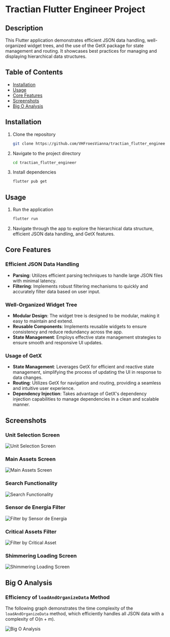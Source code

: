 
# Tractian Flutter Engineer Project

## Description
This Flutter application demonstrates efficient JSON data handling, well-organized widget trees, and the use of the GetX package for state management and routing. It showcases best practices for managing and displaying hierarchical data structures.

## Table of Contents
- [Installation](#installation)
- [Usage](#usage)
- [Core Features](#core-features)
- [Screenshots](#screenshots)
- [Big O Analysis](#big-o-analysis)

## Installation
1. Clone the repository
   ```sh
   git clone https://github.com/VHFroesVianna/tractian_flutter_engineer.git
   ```
2. Navigate to the project directory
   ```sh
   cd tractian_flutter_engineer
   ```
3. Install dependencies
   ```sh
   flutter pub get
   ```

## Usage
1. Run the application
   ```sh
   flutter run
   ```
2. Navigate through the app to explore the hierarchical data structure, efficient JSON data handling, and GetX features.

## Core Features
### Efficient JSON Data Handling
- **Parsing**: Utilizes efficient parsing techniques to handle large JSON files with minimal latency.
- **Filtering**: Implements robust filtering mechanisms to quickly and accurately filter data based on user input.

### Well-Organized Widget Tree
- **Modular Design**: The widget tree is designed to be modular, making it easy to maintain and extend.
- **Reusable Components**: Implements reusable widgets to ensure consistency and reduce redundancy across the app.
- **State Management**: Employs effective state management strategies to ensure smooth and responsive UI updates.

### Usage of GetX
- **State Management**: Leverages GetX for efficient and reactive state management, simplifying the process of updating the UI in response to data changes.
- **Routing**: Utilizes GetX for navigation and routing, providing a seamless and intuitive user experience.
- **Dependency Injection**: Takes advantage of GetX's dependency injection capabilities to manage dependencies in a clean and scalable manner.

## Screenshots

### Unit Selection Screen
![Unit Selection Screen](assets/screenshots/screenshot1.jpg)

### Main Assets Screen
![Main Assets Screen](assets/screenshots/screenshot2.jpg)

### Search Functionality
![Search Functionality](assets/screenshots/screenshot5.jpg)

### Sensor de Energia Filter
![Filter by Sensor de Energia](assets/screenshots/screenshot3.jpg)

### Critical Assets Filter
![Filter by Critical Asset](assets/screenshots/screenshot4.jpg)

### Shimmering Loading Screen
![Shimmering Loading Screen](assets/screenshots/screenshot6.jpg)

## Big O Analysis
### Efficiency of `loadAndOrganizeData` Method
The following graph demonstrates the time complexity of the `loadAndOrganizeData` method, which efficiently handles all JSON data with a complexity of O(n + m).

![Big O Analysis](assets/screenshots/bigO.png)
